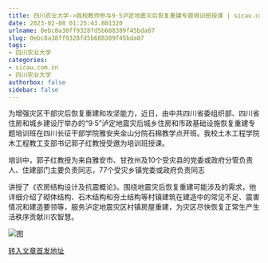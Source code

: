```yaml
---
title: 四川农业大学->我校教师参与9·5泸定地震灾后恢复重建专题培训班授课 | sicau.com.cn
date: 2023-02-08 01:25:43.801320
urlname: 0ebc8a38ff9328fd5b688389f45bda07
slug: 0ebc8a38ff9328fd5b688389f45bda07
tags: 
- 四川农业大学
categories:
- sicau.com.cn
- 四川农业大学
authorbox: false
sidebar: false
---
```

为增强灾区干部灾后恢复重建和攻坚能力，近日，由中共四川省委组织部、四川省住房和城乡建设厅举办的“9·5”泸定地震灾后城乡住房和市政基础设施恢复重建专题培训班在四川长征干部学院雅安夹金山分院石棉教学点开班。我校土木工程学院木工程教工支部书记郭子红教授受邀为培训班授课。

培训中，郭子红教授为来自雅安市、甘孜州及10个受灾县的党委或政府分管负责人、住建部门主要负责同志，77个受灾乡镇党委或政府负责同志
<!--more-->
讲授了《农房结构设计及抗震概论》。围绕地震灾后恢复重建可能涉及的需求，他详细介绍了砌体结构、石木结构和夯土结构等村镇建筑在建造中的常见不足、震害情况和建造要领等，服务泸定地震灾区村镇房屋重建，为灾区尽快恢复正常生产生活秩序贡献川农智慧。

![图](https://news.sicau.edu.cn/__local/3/1D/68/85CF66494C1723EB0C7788D446A_BC570351_168599.png)

[转入文章首发地址](https://news.sicau.edu.cn/info/1078/70954.htm)